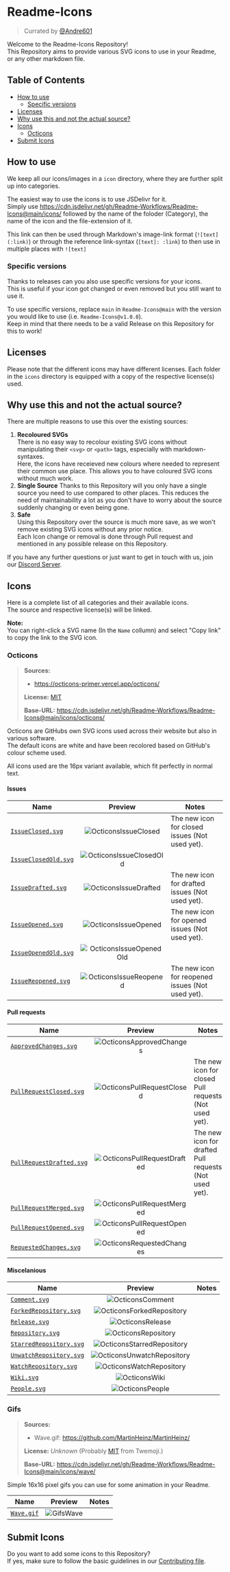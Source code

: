 [andre601]: https://github.com/Andre601
[discord]: https://discord.gg/2a9VC4AK6x
[contributing]: https://github.com/Readme-Workflows/Readme-Icons/blob/main/CONTRIBUTING.md

[LicenseOcticons]: https://github.com/Readme-Workflows/Readme-Icons/blob/main/icons/octicons/OCTICONS_LICENSE.txt
[LicenseTwemoji]: https://github.com/twitter/twemoji/blob/master/LICENSE


# Readme-Icons
> Currated by [@Andre601][andre601]

Welcome to the Readme-Icons Repository!  
This Repository aims to provide various SVG icons to use in your Readme, or any other markdown file.

## Table of Contents

- [How to use](#how-to-use)
  - [Specific versions](#specific-versions)
- [Licenses](#licenses)
- [Why use this and not the actual source?](#why-use-this-and-not-the-actual-source)
- [Icons](#icons)
  - [Octicons](#octicons)
- [Submit Icons](#submit-icons)

## How to use
We keep all our icons/images in a `icon` directory, where they are further split up into categories.

The easiest way to use the icons is to use JSDelivr for it.  
Simply use https://cdn.jsdelivr.net/gh/Readme-Workflows/Readme-Icons@main/icons/ followed by the name of the foloder (Category), the name of the icon and the file-extension of it.

This link can then be used through Markdown's image-link format (`![text](:link)`) or through the reference link-syntax (`[text]: :link`) to then use in multiple places with `![text]`

### Specific versions
Thanks to releases can you also use specific versions for your icons.  
This is useful if your icon got changed or even removed but you still want to use it.

To use specific versions, replace `main` in `Readme-Icons@main` with the version you would like to use (i.e. `Readme-Icons@v1.0.0`).  
Keep in mind that there needs to be a valid Release on this Repository for this to work!

## Licenses

Please note that the different icons may have different licenses. Each folder in the `icons` directory is equipped with a copy of the respective license(s) used.

## Why use this and not the actual source?

There are multiple reasons to use this over the existing sources:

1. **Recoloured SVGs**  
   There is no easy way to recolour existing SVG icons without manipulating their `<svg>` or `<path>` tags, especially with markdown-syntaxes.  
   Here, the icons have receieved new colours where needed to represent their common use place. This allows you to have coloured SVG icons without much work.
2. **Single Source**
   Thanks to this Repository will you only have a single source you need to use compared to other places. This reduces the need of maintainability a lot as you don't have to worry about the source suddenly changing or even being gone.  
3. **Safe**  
   Using this Repository over the source is much more save, as we won't remove existing SVG icons without any prior notice.  
   Each Icon change or removal is done through Pull request and mentioned in any possible release on this Repository.

If you have any further questions or just want to get in touch with us, join our [Discord Server][discord].

## Icons

Here is a complete list of all categories and their available icons.  
The source and respective license(s) will be linked.

**Note:**  
You can right-click a SVG name (In the `Name` collumn) and select "Copy link" to copy the link to the SVG icon.

### Octicons
> **Sources:**
> - https://octicons-primer.vercel.app/octicons/  
> 
> **License:** [MIT][LicenseOcticons]
>
> **Base-URL:** https://cdn.jsdelivr.net/gh/Readme-Workflows/Readme-Icons@main/icons/octicons/

Octicons are GitHubs own SVG icons used across their website but also in various software.  
The default icons are white and have been recolored based on GitHub's colour scheme used.

All icons used are the 16px variant available, which fit perfectly in normal text.

#### Issues

| Name                                           | Preview                   | Notes                                            |
| ---------------------------------------------- |:-------------------------:| ------------------------------------------------ |
| [`IssueClosed.svg`][OcticonsIssueClosed]       | ![OcticonsIssueClosed]    | The new icon for closed issues (Not used yet).   |
| [`IssueClosedOld.svg`][OcticonsIssueClosedOld] | ![OcticonsIssueClosedOld] |                                                  |
| [`IssueDrafted.svg`][OcticonsIssueDrafted]     | ![OcticonsIssueDrafted]   | The new icon for drafted issues (Not used yet).  |
| [`IssueOpened.svg`][OcticonsIssueOpened]       | ![OcticonsIssueOpened]    | The new icon for opened issues (Not used yet).   |
| [`IssueOpenedOld.svg`][OcticonsIssueOpenedOld] | ![OcticonsIssueOpenedOld] |                                                  |
| [`IssueReopened.svg`][OcticonsIssueReopened]   | ![OcticonsIssueReopened]  | The new icon for reopened issues (Not used yet). |

[OcticonsIssueClosed]: https://cdn.jsdelivr.net/gh/Readme-Workflows/Readme-Icons@main/icons/octicons/IssueClosed.svg
[OcticonsIssueClosedOld]: https://cdn.jsdelivr.net/gh/Readme-Workflows/Readme-Icons@main/icons/octicons/IssueClosedOld.svg
[OcticonsIssueDrafted]: https://cdn.jsdelivr.net/gh/Readme-Workflows/Readme-Icons@main/icons/octicons/IssueDrafted.svg
[OcticonsIssueOpened]: https://cdn.jsdelivr.net/gh/Readme-Workflows/Readme-Icons@main/icons/octicons/IssueOpened.svg
[OcticonsIssueOpenedOld]: https://cdn.jsdelivr.net/gh/Readme-Workflows/Readme-Icons@main/icons/octicons/IssueOpenedOld.svg
[OcticonsIssueReopened]: https://cdn.jsdelivr.net/gh/Readme-Workflows/Readme-Icons@main/icons/octicons/IssueReopened.svg

#### Pull requests

| Name                                                   | Preview                       | Notes                                                     |
| ------------------------------------------------------ |:-----------------------------:| --------------------------------------------------------- |
| [`ApprovedChanges.svg`][OcticonsApprovedChanges]       | ![OcticonsApprovedChanges]    |                                                           |
| [`PullRequestClosed.svg`][OcticonsPullRequestClosed]   | ![OcticonsPullRequestClosed]  | The new icon for closed Pull requests (Not used yet).     |
| [`PullRequestDrafted.svg`][OcticonsPullRequestDrafted] | ![OcticonsPullRequestDrafted] | The new icon for drafted Pull requests (Not used yet).    |
| [`PullRequestMerged.svg`][OcticonsPullRequestMerged]   | ![OcticonsPullRequestMerged]  |                                                           |
| [`PullRequestOpened.svg`][OcticonsPullRequestOpened]   | ![OcticonsPullRequestOpened]  |                                                           |
| [`RequestedChanges.svg`][OcticonsRequestedChanges]     | ![OcticonsRequestedChanges]   |                                                           |

[OcticonsApprovedChanges]: https://cdn.jsdelivr.net/gh/Readme-Workflows/Readme-Icons@main/icons/octicons/ApprovedChanges.svg
[OcticonsPullRequestClosed]: https://cdn.jsdelivr.net/gh/Readme-Workflows/Readme-Icons@main/icons/octicons/PullRequestClosed.svg
[OcticonsPullRequestDrafted]: https://cdn.jsdelivr.net/gh/Readme-Workflows/Readme-Icons@main/icons/octicons/PullRequestDrafted.svg
[OcticonsPullRequestMerged]: https://cdn.jsdelivr.net/gh/Readme-Workflows/Readme-Icons@main/icons/octicons/PullRequestMerged.svg
[OcticonsPullRequestOpened]: https://cdn.jsdelivr.net/gh/Readme-Workflows/Readme-Icons@main/icons/octicons/PullRequestOpened.svg
[OcticonsRequestedChanges]: https://cdn.jsdelivr.net/gh/Readme-Workflows/Readme-Icons@main/icons/octicons/RequestedChanges.svg

#### Miscelanious
| Name                                                 | Preview                      | Notes |
| ---------------------------------------------------- |:----------------------------:| ----- |
| [`Comment.svg`][OcticonsComment]                     | ![OcticonsComment]           |       |
| [`ForkedRepository.svg`][OcticonsForkedRepository]   | ![OcticonsForkedRepository]  |       |
| [`Release.svg`][OcticonsRelease]                     | ![OcticonsRelease]           |       |
| [`Repository.svg`][OcticonsRepository]               | ![OcticonsRepository]        |       |
| [`StarredRepository.svg`][OcticonsStarredRepository] | ![OcticonsStarredRepository] |       |
| [`UnwatchRepository.svg`][OcticonsUnwatchRepository] | ![OcticonsUnwatchRepository] |       |
| [`WatchRepository.svg`][OcticonsWatchRepository]     | ![OcticonsWatchRepository]   |       |
| [`Wiki.svg`][OcticonsWiki]                           | ![OcticonsWiki]              |       |
| [`People.svg`][OcticonsPeople]                           | ![OcticonsPeople]              |       |

[OcticonsComment]: https://cdn.jsdelivr.net/gh/Readme-Workflows/Readme-Icons@main/icons/octicons/Comment.svg
[OcticonsForkedRepository]: https://cdn.jsdelivr.net/gh/Readme-Workflows/Readme-Icons@main/icons/octicons/ForkedRepository.svg
[OcticonsRelease]: https://cdn.jsdelivr.net/gh/Readme-Workflows/Readme-Icons@main/icons/octicons/Release.svg
[OcticonsRepository]: https://cdn.jsdelivr.net/gh/Readme-Workflows/Readme-Icons@main/icons/octicons/Repository.svg
[OcticonsStarredRepository]: https://cdn.jsdelivr.net/gh/Readme-Workflows/Readme-Icons@main/icons/octicons/StarredRepository.svg
[OcticonsUnwatchRepository]: https://cdn.jsdelivr.net/gh/Readme-Workflows/Readme-Icons@main/icons/octicons/UnwatchRepository.svg
[OcticonsWatchRepository]: https://cdn.jsdelivr.net/gh/Readme-Workflows/Readme-Icons@main/icons/octicons/WatchRepository.svg
[OcticonsWiki]: https://cdn.jsdelivr.net/gh/Readme-Workflows/Readme-Icons@main/icons/octicons/Wiki.svg
[OcticonsPeople]: https://cdn.jsdelivr.net/gh/Readme-Workflows/Readme-Icons@main/icons/octicons/People.svg

### Gifs
> **Sources:**
> - Wave.gif: https://github.com/MartinHeinz/MartinHeinz/
>
> **License:** *Unknown* (Probably [MIT][LicenseTwemoji] from Twemoji.)
>
> **Base-URL:** https://cdn.jsdelivr.net/gh/Readme-Workflows/Readme-Icons@main/icons/wave/

Simple 16x16 pixel gifs you can use for some animation in your Readme.

| Name                   | Preview     | Notes |
| ---------------------- |:-----------:| ----- |
| [`Wave.gif`][GifsWave] | ![GifsWave] |       |

[GifsWave]: https://cdn.jsdelivr.net/gh/Readme-Workflows/Readme-Icons@main/icons/gifs/wave.gif

## Submit Icons

Do you want to add some icons to this Repository?  
If yes, make sure to follow the basic guidelines in our [Contributing file][contributing].
